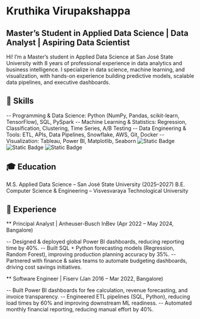 # Kruthika Virupakshappa  
## Master’s Student in Applied Data Science | Data Analyst | Aspiring Data Scientist

Hi! I’m a Master’s student in Applied Data Science at San José State University with 8 years of professional experience in data analytics and business intelligence. I specialize in data science, machine learning, and visualization, with hands-on experience building predictive models, scalable data pipelines, and executive dashboards.

## 🔧 Skills
-- Programming & Data Science: Python (NumPy, Pandas, scikit-learn, TensorFlow), SQL, PySpark
-- Machine Learning & Statistics: Regression, Classification, Clustering, Time Series, A/B Testing
-- Data Engineering & Tools: ETL, APIs, Data Pipelines, Snowflake, AWS, Git, Docker
-- Visualization: Tableau, Power BI, Matplotlib, Seaborn
![Static Badge](https://img.shields.io/badge/Microsoft%20Power%20BI)
![Static Badge](https://img.shields.io/badge/sql)
![Static Badge](https://img.shields.io/badge/python)

## 🎓 Education
M.S. Applied Data Science – San José State University (2025–2027)
B.E. Computer Science & Engineering – Visvesvaraya Technological University

## 💼 Experience
** Principal Analyst | Anheuser-Busch InBev (Apr 2022 – May 2024, Bangalore)

-- Designed & deployed global Power BI dashboards, reducing reporting time by 40%.
-- Built SQL + Python forecasting models (Regression, Random Forest), improving production planning accuracy by 35%.
-- Partnered with finance & sales teams to automate budgeting dashboards, driving cost savings initiatives.

** Software Engineer | Fiserv (Jan 2016 – Mar 2022, Bangalore)

-- Built Power BI dashboards for fee calculation, revenue forecasting, and invoice transparency.
-- Engineered ETL pipelines (SQL, Python), reducing load times by 60% and improving downstream ML readiness.
-- Automated monthly financial reporting, reducing manual effort by 40%.
